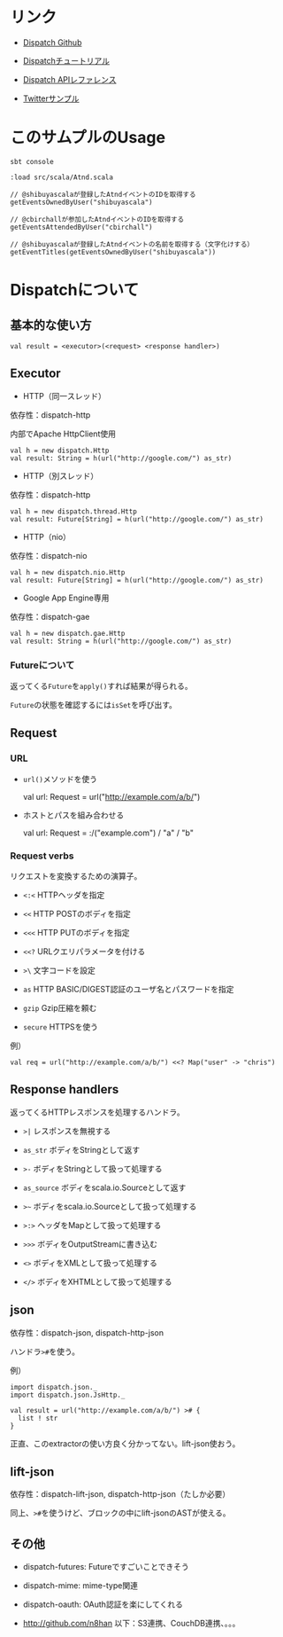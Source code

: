 # リンク

* [Dispatch Github](https://github.com/n8han/Databinder-Dispatch)

* [Dispatchチュートリアル](http://dispatch.databinder.net/Dispatch.html)

* [Dispatch APIレファレンス](http://databinder.net/dispatch-doc/#package)

* [Twitterサンプル](https://github.com/n8han/dispatch-twitter)

# このサムプルのUsage

    sbt console
    
    :load src/scala/Atnd.scala
    
    // @shibuyascalaが登録したAtndイベントのIDを取得する
    getEventsOwnedByUser("shibuyascala")
    
    // @cbirchallが参加したAtndイベントのIDを取得する
    getEventsAttendedByUser("cbirchall")
    
    // @shibuyascalaが登録したAtndイベントの名前を取得する（文字化けする）
    getEventTitles(getEventsOwnedByUser("shibuyascala"))

# Dispatchについて

## 基本的な使い方

    val result = <executor>(<request> <response handler>)

## Executor

* HTTP（同一スレッド）

依存性：dispatch-http

内部でApache HttpClient使用

    val h = new dispatch.Http
    val result: String = h(url("http://google.com/") as_str)

* HTTP（別スレッド）

依存性：dispatch-http

    val h = new dispatch.thread.Http
    val result: Future[String] = h(url("http://google.com/") as_str)

* HTTP（nio）

依存性：dispatch-nio

    val h = new dispatch.nio.Http
    val result: Future[String] = h(url("http://google.com/") as_str)

* Google App Engine専用

依存性：dispatch-gae

    val h = new dispatch.gae.Http
    val result: String = h(url("http://google.com/") as_str)

### Futureについて

返ってくる`Future`を`apply()`すれば結果が得られる。

`Future`の状態を確認するには`isSet`を呼び出す。

## Request

### URL

* `url()`メソッドを使う

    val url: Request = url("http://example.com/a/b/")

* ホストとパスを組み合わせる

    val url: Request = :/("example.com") / "a" / "b"

### Request verbs

リクエストを変換するための演算子。

* `<:<` HTTPヘッダを指定

* `<<` HTTP POSTのボディを指定

* `<<<` HTTP PUTのボディを指定

* `<<?` URLクエリパラメータを付ける

* `>\` 文字コードを設定

* `as` HTTP BASIC/DIGEST認証のユーザ名とパスワードを指定

* `gzip` Gzip圧縮を頼む

* `secure` HTTPSを使う

例）

    val req = url("http://example.com/a/b/") <<? Map("user" -> "chris")

## Response handlers

返ってくるHTTPレスポンスを処理するハンドラ。

* `>|` レスポンスを無視する

* `as_str` ボディをStringとして返す

* `>-` ボディをStringとして扱って処理する

* `as_source` ボディをscala.io.Sourceとして返す

* `>~` ボディをscala.io.Sourceとして扱って処理する

* `>:>` ヘッダをMapとして扱って処理する

* `>>>` ボディをOutputStreamに書き込む

* `<>` ボディをXMLとして扱って処理する

* `</>` ボディをXHTMLとして扱って処理する

## json

依存性：dispatch-json, dispatch-http-json

ハンドラ`>#`を使う。

例）

    import dispatch.json._
    import dispatch.json.JsHttp._
    
    val result = url("http://example.com/a/b/") ># { 
      list ! str
    }

正直、このextractorの使い方良く分かってない。lift-json使おう。

## lift-json

依存性：dispatch-lift-json, dispatch-http-json（たしか必要）

同上、`>#`を使うけど、ブロックの中にlift-jsonのASTが使える。

## その他

* dispatch-futures: Futureですごいことできそう

* dispatch-mime: mime-type関連

* dispatch-oauth: OAuth認証を楽にしてくれる

* http://github.com/n8han 以下：S3連携、CouchDB連携、。。。


